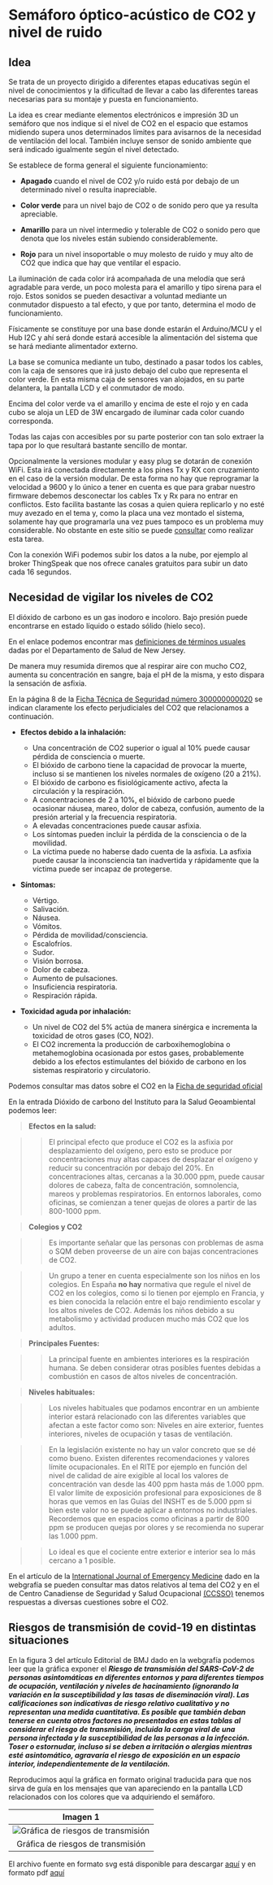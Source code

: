 # Semáforo óptico-acústico de CO2 y nivel de ruido

## Idea

Se trata de un proyecto dirigido a diferentes etapas educativas según el nivel de conocimientos y la dificultad de llevar a cabo las diferentes tareas necesarias para su montaje y puesta en funcionamiento.

La idea es crear mediante elementos electrónicos e impresión 3D un semáforo que nos indique si el nivel de CO2 en el espacio que estamos midiendo supera unos determinados límites para avisarnos de la necesidad de ventilación del local. También incluye sensor de sonido ambiente que será indicado igualmente según el nivel detectado.

Se establece de forma general el siguiente funcionamiento:

* **Apagado** cuando el nivel de CO2 y/o ruido está por debajo de un determinado nivel o resulta inapreciable.

* **Color verde** para un nivel bajo de CO2 o de sonido pero que ya resulta apreciable.

* **Amarillo** para un nivel intermedio y tolerable de CO2 o sonido pero que denota que los niveles están subiendo considerablemente.

* **Rojo** para un nivel insoportable o muy molesto de ruido y muy alto de CO2 que indica que hay que ventilar el espacio.

La iluminación de cada color irá acompañada de una melodía que será agradable para verde, un poco molesta para el amarillo y tipo sirena para el rojo. Estos sonidos se pueden desactivar a voluntad mediante un conmutador dispuesto a tal efecto, y que por tanto, determina el modo de funcionamiento.

Físicamente se constituye por una base donde estarán el Arduino/MCU y el Hub I2C y ahí será donde estará accesible la alimentación del sistema que se hará mediante alimentador externo.

La base se comunica mediante un tubo, destinado a pasar todos los cables, con la caja de sensores que irá justo debajo del cubo que representa el color verde. En esta misma caja de sensores van alojados, en su parte delantera, la pantalla LCD y el conmutador de modo.

Encima del color verde va el amarillo y encima de este el rojo y en cada cubo se aloja un LED de 3W encargado de iluminar cada color cuando corresponda.

Todas las cajas con accesibles por su parte posterior con tan solo extraer la tapa por lo que resultará bastante sencillo de montar.

Opcionalmente la versiones modular y easy plug se dotarán de conexión WiFi. Esta irá conectada directamente a los pines Tx y RX con cruzamiento en el caso de la versión modular. De esta forma no hay que reprogramar la velocidad a 9600 y lo único a tener en cuenta es que para grabar nuestro firmware debemos desconectar los cables Tx y Rx para no entrar en conflictos. Esto facilita bastante las cosas a quien quiera replicarlo y no esté muy avezado en el tema y, como la placa una vez montado el sistema, solamente hay que programarla una vez pues tampoco es un problema muy considerable. No obstante en este sitio se puede [consultar]() como realizar esta tarea.

Con la conexión WiFi podemos subir los datos a la nube, por ejemplo al broker ThingSpeak que nos ofrece canales gratuitos para subir un dato cada 16 segundos.

## Necesidad de vigilar los niveles de CO2

El dióxido de carbono es un gas inodoro e incoloro. Bajo presión puede encontrarse en estado líquido o estado sólido (hielo seco). 

En el enlace podemos encontrar mas [definiciones de términos usuales](https://www.nj.gov/health/eoh/rtkweb/documents/fs/0343sp.pdf) dadas por el Departamento de Salud de New Jersey.

De manera muy resumida diremos que al respirar aire con mucho CO2, aumenta su concentración en sangre, baja el pH de la misma, y esto dispara la sensación de asfixia.

En la página 8 de la [Ficha Técnica de Seguridad número 300000000020](http://www.carburos.com/microsite/es/selector-gases-soldadura/pdf/SDS/CO2.pdf) se indican claramente los efecto perjudiciales del CO2 que relacionamos a continuación.

* **Efectos debido a la inhalación:**
    * Una concentración de CO2 superior o igual al 10% puede causar pérdida de consciencia o muerte.
    * El bióxido de carbono tiene la capacidad de provocar la muerte, incluso si se mantienen los niveles normales de oxígeno (20 a 21%).
    * El bióxido de carbono es fisiológicamente activo, afecta la circulación y la respiración.
    * A concentraciones de 2 a 10%, el bióxido de carbono puede ocasionar náusea, mareo, dolor de cabeza, confusión, aumento de la presión arterial y la frecuencia respiratoria.
    * A elevadas concentraciones puede causar asfixia.
    * Los síntomas pueden incluir la pérdida de la consciencia o de la movilidad.
    * La víctima puede no haberse dado cuenta de la asfixia. La asfixia puede causar la inconsciencia tan inadvertida y rápidamente que la víctima puede ser incapaz de protegerse.

* **Síntomas:**
    * Vértigo.
    * Salivación.
    * Náusea.
    * Vómitos.
    * Pérdida de movilidad/consciencia.
    * Escalofríos.
    * Sudor.
    * Visión borrosa.
    * Dolor de cabeza.
    * Aumento de pulsaciones.
    * Insuficiencia respiratoria.
    * Respiración rápida.

* **Toxicidad aguda por inhalación:** 
    * Un nivel de CO2 del 5% actúa de manera sinérgica e incrementa la toxicidad de otros gases (CO, NO2).
    * El CO2 incrementa la producción de carboxihemoglobina o metahemoglobina ocasionada por estos gases, probablemente debido a los efectos estimulantes del bióxido de carbono en los sistemas respiratorio y circulatorio.

Podemos consultar mas datos sobre el CO2 en la [Ficha de seguridad oficial](http://www.ilo.org/dyn/icsc/showcard.display?p_card_id=21&p_edit=&p_version=2&p_lang=es)

En la entrada Dióxido de carbono del Instituto para la Salud Geoambiental podemos leer:

> **Efectos en la salud:**

>> El principal efecto que produce el CO2 es la asfixia por desplazamiento del oxígeno, pero esto se produce por concentraciones muy altas capaces de desplazar el oxígeno y reducir su concentración por debajo del 20%. En concentraciones altas, cercanas a la 30.000 ppm, puede causar dolores de cabeza, falta de concentración, somnolencia, mareos y problemas respiratorios. En entornos laborales, como oficinas, se comienzan a tener quejas de olores a partir de las 800-1000 ppm.

> **Colegios y CO2**

>> Es importante señalar que las personas con problemas de asma o SQM deben proveerse de un aire con bajas concentraciones de CO2.

>> Un grupo a tener en cuenta especialmente son los niños en los colegios. En España **no hay** normativa que regule el nivel de CO2 en los colegios, como si lo tienen por ejemplo en Francia, y es bien conocida la relación entre el bajo rendimiento escolar y los altos niveles de CO2. Además los niños debido a su metabolismo y actividad producen mucho más CO2 que los adultos.

> **Principales Fuentes:**

>> La principal fuente en ambientes interiores es la respiración humana. Se deben considerar otras posibles fuentes debidas a combustión en casos de altos niveles de concentración.

> **Niveles habituales:**

>> Los niveles habituales que podamos encontrar en un ambiente interior estará relacionado con las diferentes variables que afectan a este factor como son: Niveles en aire exterior, fuentes interiores, niveles de ocupación y tasas de ventilación.

>> En la legislación existente no hay un valor concreto que se dé como bueno. Existen diferentes recomendaciones y valores límite ocupacionales. En el RITE por ejemplo en función del nivel de calidad de aire exigible al local los valores de concentración van desde las 400 ppm hasta más de 1.000 ppm. El valor límite de exposición profesional para exposiciones de 8 horas que vemos en las Guías del INSHT es de 5.000 ppm si bien este valor no se puede aplicar a entornos no industriales. Recordemos que en espacios como oficinas a partir de 800 ppm se producen quejas por olores y se recomienda no superar las 1.000 ppm.

>> Lo ideal es que el cociente entre exterior e interior sea lo más cercano a 1 posible.

En el artículo de la [International Journal of Emergency Medicine](https://intjem.biomedcentral.com/articles/10.1186/s12245-017-0142-y) dado en la webgrafía se pueden consultar mas datos relativos al tema del CO2 y en el de Centro Canadiense de Seguridad y Salud Ocupacional [(CCSSO)](http://www.ccsso.ca/oshanswers/chemicals/chem_profiles/carbon_dioxide/health_cd.html) tenemos respuestas a diversas cuestiones sobre el CO2.

## Riesgos de transmisión de covid-19 en distintas situaciones

En la figura 3 del artículo Editorial de BMJ dado en la webgrafía podemos leer que la gráfica exponer el ***Riesgo de transmisión del SARS-CoV-2 de personas asintomáticas en diferentes entornos y para diferentes tiempos de ocupación, ventilación y niveles de hacinamiento (ignorando la variación en la susceptibilidad y las tasas de diseminación viral). Las calificaciones son indicativas de riesgo relativo cualitativo y no representan una medida cuantitativa. Es posible que también deban tenerse en cuenta otros factores no presentados en estas tablas al considerar el riesgo de transmisión, incluida la carga viral de una persona infectada y la susceptibilidad de las personas a la infección. Toser o estornudar, incluso si se deben a irritación o alergias mientras esté asintomático, agravaría el riesgo de exposición en un espacio interior, independientemente de la ventilación.***

Reproducimos aquí la gráfica en formato original traducida para que nos sirva de guía en los mensajes que van apareciendo en la pantalla LCD relacionados con los colores que va adquiriendo el semáforo.

<center>

| Imagen 1 |
|:-:|
| ![Gráfica de riesgos de transmisión](semaforo-optico-acustico-CO2/docs/img/intro/i1.png) |
| Gráfica de riesgos de transmisión |

</center>

El archivo fuente en formato svg está disponible para descargar [aquí](img/intro/i1.svg) y en formato pdf [aquí](img/intro/i1.pdf)
